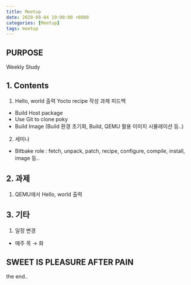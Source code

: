 ```yaml
---
title: Meetup
date: 2020-08-04 19:00:00 +0800
categories: [Meetup]
tags: meetup
---
```


## PURPOSE
Weekly Study

## 1. Contents
 1) Hello, world 출력 Yocto recipe 작성 과제 피드백
  - Build Host package
  - Use Git to clone poky
  - Build Image (Build 환경 초기화, Build, QEMU 활용 이미지 시뮬레이션 등..)
 2) 세미나
  - Bitbake role : fetch, unpack, patch, recipe, configure, compile, install, image 등..

## 2. 과제
 1) QEMU에서 Hello, world 출력

## 3. 기타
 1) 일정 변경
  - 매주 목 → 화



## SWEET IS PLEASURE AFTER PAIN



the end..


